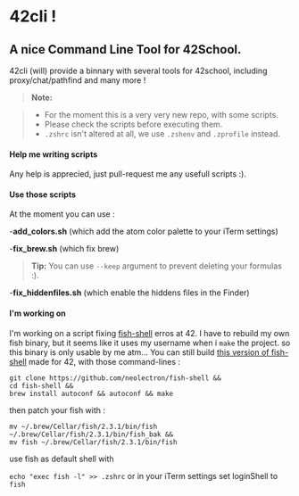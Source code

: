 42cli !
===================

A nice Command Line Tool for 42School.
-------------

42cli (will) provide a binnary with several tools for 42school, including proxy/chat/pathfind and many more !

> **Note:**

> - For the moment this is a very very new repo, with some scripts.
> - Please check the scripts before executing them.
> - `.zshrc` isn't altered at all, we use `.zshenv` and `.zprofile` instead.


#### <i class="icon-pencil"></i> Help me writing scripts

Any help is apprecied, just pull-request me any usefull scripts :).


#### <i class="icon-refresh"></i> Use those scripts

At the moment you can use :

-**add_colors.sh** (which add the atom color palette to your iTerm settings)

-**fix_brew.sh** (which fix brew)
> **Tip:** You can use `--keep` argument to prevent deleting your formulas :).

-**fix_hiddenfiles.sh** (which enable the hiddens files in the Finder)

#### <i class="icon-refresh"></i> I'm working on

I'm working on a script fixing [fish-shell](https://github.com/neolectron/fish-shell) erros at 42. I have to rebuild my own fish binary, but it seems like it uses my username when i `make` the project. so this binary is only usable by me atm...
You can still build [this version of fish-shell](https://github.com/neolectron/fish-shell) made for 42, with those command-lines :

```
git clone https://github.com/neolectron/fish-shell &&
cd fish-shell &&
brew install autoconf && autoconf && make
```

then patch your fish with :
```
mv ~/.brew/Cellar/fish/2.3.1/bin/fish ~/.brew/Cellar/fish/2.3.1/bin/fish_bak &&
mv fish ~/.brew/Cellar/fish/2.3.1/bin/fish
```

use fish as default shell with

`echo "exec fish -l" >> .zshrc`
or in your iTerm settings set loginShell to `fish`
